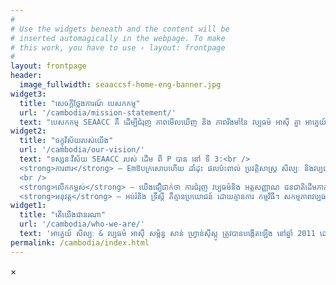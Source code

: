 ```yaml
---
#
# Use the widgets beneath and the content will be
# inserted automagically in the webpage. To make
# this work, you have to use › layout: frontpage
#
layout: frontpage
header:
  image_fullwidth: seaaccsf-home-eng-banner.jpg
widget3:
  title: "សេចក្តីថ្លែងការណ៍ បេសកកម្ម"
  url: '/cambodia/mission-statement/'
  text: "បេសកកម្ម SEAACC គឺ ដើម្បីជំរុញ ភាពមើលឃើញ និង ភាពរឹងមាំនៃ វប្បធម៌ អាស៊ី គ្នា អាគ្នេយ៍ តាមរយៈសកម្មភាព អប់រំ ,សង្គម និងវប្បធម៌ ជាច្រើន ក្នុងគោលបំណង ដើម្បីពង្រឹង ទំនាក់ទំនង រវាង សហគមន៍អាស៊ី អាគ្នេយ៍ នៅឈូង តំបន់ San Francisco បាន ។"
widget2:
  title: "ចក្ខុវិស័យរបស់យើង"
  url: '/cambodia/our-vision/'
  text: "ទស្សនៈវិស័យ SEAACC របស់ ដើម ពី P បាន នៅ ទី 3:<br /> 
  <strong>ការពារ</strong> – Emឱបក្រសោបហើយ ដាំដុះ ផលប៉ះពាល់ ប្រវត្តិសាស្រ្ត សិល្បៈ និងវប្បធម៌ ដែល បានផ្តល់ ក្នុងសហគមន៍ អាស៊ី អាគ្នេយ៍។
  <br />
  <strong>លើកកម្ពស់</strong> – យើងជឿជាក់ថា ការជំរុញ វប្បធម៌និង អត្តសញ្ញាណ ជនជាតិដើមភាគតិច បានមកពី ការយល់ដឹង ពីរបៀបដែល ចាក់ឬស របស់មនុស្សម្នាក់ បានដើរ តួនាទីយ៉ាងសំខាន់ ក្នុងការអភិវឌ្ឍ សហគមន៍ មួយ។<br /> 
  <strong>អនុវត្ត</strong> – អប់រំនិង ទ្រឹស្តី គឺគ្មានប្រយោជន៍ ដោយគ្មានការ កម្មវិធី។ សកម្មភាពវប្បធម៌ និងសង្គម ខុសគ្នា ត្រូវបានគេ ប្រារព្ធឡើងនៅក្នុង ឈូង តំបន់ សាន់ ហ្វ្រាន់ស៊ីស្កូ ដើម្បីឱ្យ នរណាម្នាក់ ហើយ មនុស្សគ្រប់គ្នា អាចត្រូវបាន ជាប់ពាក់ព័ន្ធ និងការ ចូលរួម នៅក្នុង សហគមន៍។"
widget1:
  title: "តើយើងជានរណា"
  url: '/cambodia/who-we-are/'
  text: 'អាគ្នេយ៍ សិល្បៈ & វប្បធម៌ អាស៊ី សម្ព័ន្ធ សាន់ ហ្វ្រាន់ស៊ីស្កូ ត្រូវបានបង្កើតឡើង នៅឆ្នាំ 2011 ដោយក្រុម ជនជាតិភាគតិច ជាច្រើន ចាប់អារម្មណ៍ នៅទូទាំង ឈូងសមុទ្រ តំបន់ សាន់ ហ្វ្រាន់ស៊ីស្កូ ។ យើងបានឃើញ ការខ្វះខាតនៃ ការផ្សព្វផ្សាយ វប្បធម៌និង ការអភិរក្ស នៅក្នុងសហគមន៍ អាស៊ី អាគ្នេយ៍ មួយហើយ បានដឹងថា មាន ដើម្បីឱ្យមាន ការផ្លាស់ប្តូរ មួយ។ ក្រុមចម្រុះ នេះត្រូវបាន ចាប់ផ្តើម ដើម្បីជួយ ដោះស្រាយ តម្រូវការ នៅក្នុង សហគមន៍ ចម្លក សម្រាប់ ការយល់ដឹង វប្បធម៌ បន្ថែមទៀត។'
permalink: /cambodia/index.html
---
```


<div id="videoModal" class="reveal-modal large" data-reveal="">
  <div class="flex-video widescreen vimeo" style="display: block;">
    <!-- iframe width="1280" height="720" src="https://www.youtube.com/embed/3b5zCFSmVvU" frameborder="0" allowfullscreen></iframe -->
  </div>
  <a class="close-reveal-modal">&#215;</a>
</div>
